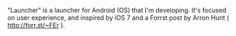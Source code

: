 "Launcher" is a launcher for Android (OS) that I'm developing. It's focused on user experience, and inspired by iOS 7 and a Forrst post by Arron Hunt ( http://forr.st/~FEr ).
